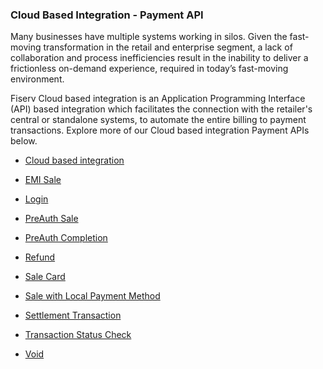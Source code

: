 ### Cloud Based Integration - Payment API ###

Many businesses have multiple systems working in silos. Given the fast-moving transformation in the retail and enterprise segment, a lack of collaboration and process inefficiencies result in the inability to deliver a frictionless on-demand experience, required in today’s fast-moving environment.

Fiserv Cloud based integration is an Application Programming Interface (API) based integration which facilitates the connection with the retailer's central or standalone systems, to automate the entire billing to payment transactions. Explore more of our Cloud based integration Payment APIs below.


- [Cloud based integration](./?path=docs/APIs/PaymentAPI/Cloudbasedintegration.md)

- [EMI Sale](./?path=docs/APIs/PaymentAPI/EMISale.md)

- [Login](./?path=docs/APIs/PaymentAPI/Login.md)

- [PreAuth Sale](./?path=docs/APIs/PaymentAPI/PreAuthSale.md)

- [PreAuth Completion](./?path=docs/APIs/PaymentAPI/PreAuthCompletion.md)

- [Refund](./?path=docs/APIs/PaymentAPI/Refund.md)

- [Sale Card](./?path=docs/APIs/PaymentAPI/SaleCard.md)

- [Sale with Local Payment Method](./?path=docs/APIs/PaymentAPI/SaleLocalPaymentMethod.md)

- [Settlement Transaction](./?path=docs/APIs/PaymentAPI/SettlementTransaction.md)

- [Transaction Status Check](./?path=docs/APIs/PaymentAPI/TransactionStatusCheck.md)

- [Void](./?path=docs/APIs/PaymentAPI/Void.md)